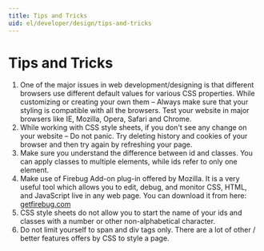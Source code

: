 ```yaml
---
title: Tips and Tricks
uid: el/developer/design/tips-and-tricks
---
```


# Tips and Tricks

1. One of the major issues in web development/designing is that different browsers use different default values for various CSS properties. While customizing or creating your own them – Always make sure that your styling is compatible with all the browsers. Test your website in major browsers like IE, Mozilla, Opera, Safari and Chrome.
2. While working with CSS style sheets, if you don't see any change on your website – Do not panic. Try deleting history and cookies of your browser and then try again by refreshing your page.
3. Make sure you understand the difference between id and classes. You can apply classes to multiple elements, while ids refer to only one element.
4. Make use of Firebug Add-on plug-in offered by Mozilla. It is a very useful tool which allows you to edit, debug, and monitor CSS, HTML, and JavaScript live in any web page. You can download it from here: [getfirebug.com](http://getfirebug.com/)
5. CSS style sheets do not allow you to start the name of your ids and classes with a number or other non-alphabetical character.
6. Do not limit yourself to span and div tags only. There are a lot of other / better features offers by CSS to style a page.